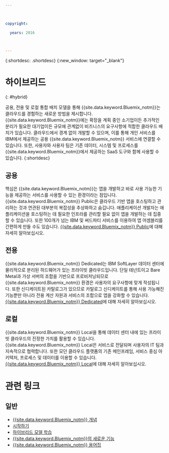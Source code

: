 ```yaml
---

 

copyright:

  years: 2016

 

---
```


{:shortdesc: .shortdesc}
{:new_window: target="_blank"}

# 하이브리드
{: #hybrid}

공용, 전용 및 로컬 통합 배치 모델을 통해 {{site.data.keyword.Bluemix_notm}}는 클라우드를 경험하는 새로운 방법을 제시합니다. {{site.data.keyword.Bluemix_notm}}에는 확장을 계획 중인 소기업이든 추가적인 분리가 필요한 대기업이든 규모에 관계없이 비즈니스의 요구사항에 적합한 클라우드 배치가 있습니다. 클라우드에서 경계 없이 개발할 수 있으며, 이를 통해 개인 서비스를 IBM에서 제공하는 공용 {{site.data.keyword.Bluemix_notm}} 서비스에 연결할 수 있습니다. 또한, 사용자와 사용자 팀은 기존 데이터, 시스템 및 프로세스를 {{site.data.keyword.Bluemix_notm}}에서 제공하는 SaaS 도구와 함께 사용할 수 있습니다.
{:shortdesc}

## 공용

핵심은 {{site.data.keyword.Bluemix_notm}}는 앱을 개발하고 바로 사용 가능한 기능을 제공하는 서비스를 사용할 수 있는 환경이라는 점입니다. {{site.data.keyword.Bluemix_notm}} Public은 클라우드 기반 앱을 호스팅하고 관리하는 것과 연관된 대부분의 복잡성을 추상화하고 숨깁니다. 애플리케이션 개발자는 애플리케이션을 호스팅하는 데 필요한 인프라를 관리할 필요 없이 앱을 개발하는 데 집중할 수 있습니다. 또한 100개가 넘는 IBM 및 써드파티 서비스를 이용하여 앱 어셈블리를 간편하게 만들 수도 있습니다. [{{site.data.keyword.Bluemix_notm}} Public](../public/index.html)에 대해 자세히 알아보십시오.

## 전용

{{site.data.keyword.Bluemix_notm}} Dedicated는 IBM SoftLayer 데이터 센터에 물리적으로 분리된 하드웨어가 있는 프라이빗 클라우드입니다. 단일 테넌트이고 Bare Metal과 가상 서버의 조합을 기반으로 프로비저닝되므로 {{site.data.keyword.Bluemix_notm}} 환경은 사용자의 요구사항에 맞게 작성됩니다. 또한 신디케이트된 카탈로그가 있으므로 카탈로그 신디케이트를 통해 사용 가능해진 기능뿐만 아니라 전용 계산 자원과 서비스의 조합으로 앱을 강화할 수 있습니다. [{{site.data.keyword.Bluemix_notm}} Dedicated](../dedicated/index.html)에 대해 자세히 알아보십시오.

## 로컬

{{site.data.keyword.Bluemix_notm}} Local을 통해 데이터 센터 내에 있는 프라이빗 클라우드의 진정한 가치를 활용할 수 있습니다. {{site.data.keyword.Bluemix_notm}} Local은 서비스로 전달되며 사용자의 IT 팀과 지속적으로 협력합니다. 또한 모던 클라우드 플랫폼의 기존 메인프레임, 서비스 중심 아키텍처, 프로세스 및 데이터를 이용할 수 있습니다. [{{site.data.keyword.Bluemix_notm}} Local](../local/index.html)에 대해 자세히 알아보십시오.

# 관련 링크
## 일반
* [{{site.data.keyword.Bluemix_notm}} 개념](http://www.ibm.com/cloud-computing/bluemix/what-is-bluemix/)
* [시작하기](http://www.ibm.com/cloud-computing/bluemix/getting-started/)
* [하이브리드 모델 학습](http://www.ibm.com/cloud-computing/bluemix/hybrid/)
* [{{site.data.keyword.Bluemix_notm}}의 새로운 기능](../whatsnew/index.html)
* [{{site.data.keyword.Bluemix_notm}} 용어집](../overview/glossary/index.html)
